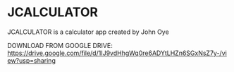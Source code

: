 # JCALCULATOR
JCALCULATOR is a calculator app created by John Oye

DOWNLOAD FROM GOOGLE DRIVE: https://drive.google.com/file/d/1IJ9vdHhgWq0re6ADYtLHZn6SGxNsZ7y-/view?usp=sharing

